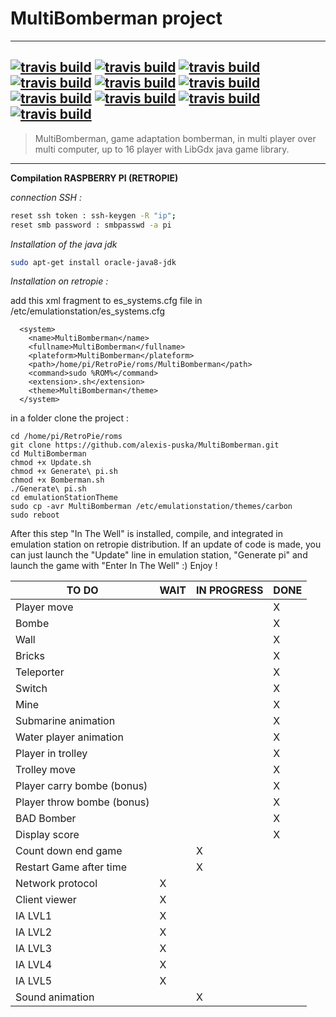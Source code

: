 # MultiBomberman project
---------------------
[![travis build](https://travis-ci.org/alexis-puska/MultiBomberman.svg?branch=master)](https://travis-ci.org/alexis-puska/MultiBomberman) 
[![travis build](https://sonarcloud.io/api/project_badges/measure?project=MultiBomberman&metric=alert_status)](https://sonarcloud.io/dashboard?id=MultiBomberman) [![travis build](https://sonarcloud.io/api/project_badges/measure?project=MultiBomberman&metric=sqale_rating)](https://sonarcloud.io/dashboard?id=MultiBomberman) [![travis build](https://sonarcloud.io/api/project_badges/measure?project=MultiBomberman&metric=security_rating)](https://sonarcloud.io/dashboard?id=MultiBomberman) [![travis build](https://sonarcloud.io/api/project_badges/measure?project=MultiBomberman&metric=reliability_rating)](https://sonarcloud.io/dashboard?id=MultiBomberman)
[![travis build](https://sonarcloud.io/api/project_badges/measure?project=MultiBomberman&metric=ncloc)](https://sonarcloud.io/dashboard?id=MultiBomberman) [![travis build](https://sonarcloud.io/api/project_badges/measure?project=MultiBomberman&metric=bugs)](https://sonarcloud.io/dashboard?id=MultiBomberman) [![travis build](https://sonarcloud.io/api/project_badges/measure?project=MultiBomberman&metric=code_smells)](https://sonarcloud.io/dashboard?id=MultiBomberman) [![travis build](https://sonarcloud.io/api/project_badges/measure?project=MultiBomberman&metric=duplicated_lines_density)](https://sonarcloud.io/dashboard?id=MultiBomberman) [![travis build](https://sonarcloud.io/api/project_badges/measure?project=MultiBomberman&metric=vulnerabilities)](https://sonarcloud.io/dashboard?id=MultiBomberman)
---------------------
> MultiBomberman, game adaptation bomberman, in multi player over multi computer, up to 16 player with LibGdx java game library.
---------------------




**Compilation RASPBERRY PI (RETROPIE)**

*connection SSH :*
```sh
reset ssh token : ssh-keygen -R "ip";
reset smb password : smbpasswd -a pi
```

*Installation of the java jdk*
```sh
sudo apt-get install oracle-java8-jdk
```

*Installation on retropie :*

add this xml fragment to es_systems.cfg file in /etc/emulationstation/es_systems.cfg
```
  <system>
    <name>MultiBomberman</name>
    <fullname>MultiBomberman</fullname>
    <plateform>MultiBomberman</plateform>
    <path>/home/pi/RetroPie/roms/MultiBomberman</path>
    <command>sudo %ROM%</command>
    <extension>.sh</extension>
    <theme>MultiBomberman</theme>
  </system>
```


in a folder clone the project : 
```
cd /home/pi/RetroPie/roms
git clone https://github.com/alexis-puska/MultiBomberman.git
cd MultiBomberman
chmod +x Update.sh
chmod +x Generate\ pi.sh
chmod +x Bomberman.sh
./Generate\ pi.sh
cd emulationStationTheme
sudo cp -avr MultiBomberman /etc/emulationstation/themes/carbon
sudo reboot
```

After this step "In The Well" is installed, compile, and integrated in emulation station on retropie distribution. If an update of code is made, you can just launch the "Update" line in emulation station, "Generate pi" and launch the game with "Enter In The Well" :) Enjoy !





|TO DO |WAIT|IN PROGRESS|DONE|
|-------|-|-|-|
|Player move|||X|
|Bombe|||X|
|Wall|||X|
|Bricks|||X|
|Teleporter|||X|
|Switch|||X|
|Mine|||X
|Submarine animation|||X
|Water player animation|||X
|Player in trolley |||X
|Trolley move |||X
|Player carry bombe (bonus)|||X
|Player throw bombe (bonus)|||X
|BAD Bomber|||X
|Display score|||X
|Count down end game||X|
|Restart Game after time||X|
|Network protocol |X||
|Client viewer |X||
|IA LVL1 |X||
|IA LVL2 |X||
|IA LVL3 |X||
|IA LVL4 |X||
|IA LVL5 |X||
|Sound animation||X|



